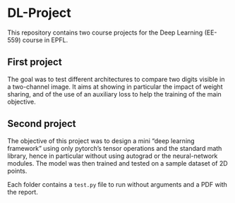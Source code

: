 # DL-Project
This repository contains two course projects for the Deep Learning (EE-559) course in EPFL.
## First project
The goal was to test different architectures to compare two digits visible in a
two-channel image. It aims at showing in particular the impact of weight sharing, and of the use of an
auxiliary loss to help the training of the main objective.
## Second project
The objective of this project was to design a mini “deep learning framework” using only pytorch’s
tensor operations and the standard math library, hence in particular without using autograd or the
neural-network modules. The model was then trained and tested on a sample dataset of 2D points.

Each folder contains a `test.py` file to run without arguments and a PDF with the report.
